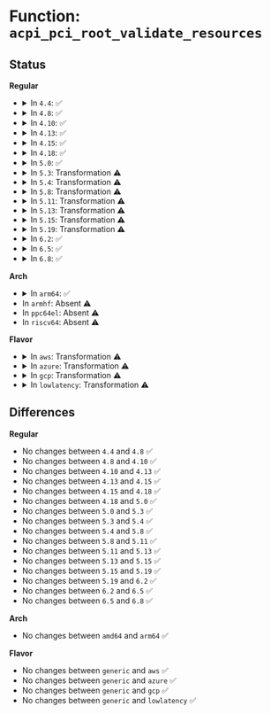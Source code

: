 # Function: <code>acpi_pci_root_validate_resources</code>

## Status
<b>Regular</b>
<ul>
<li>
<details>
<summary>In <code>4.4</code>: ✅</summary>

```c
void acpi_pci_root_validate_resources(struct device *dev, struct list_head *resources, long unsigned int type);
```

**Collision:** Unique Static

**Inline:** No

**Transformation:** False

**Instances:**

```
In drivers/acpi/pci_root.c (ffffffff81485516)
Location: drivers/acpi/pci_root.c:660
Inline: False
Direct callers:
  - drivers/acpi/pci_root.c:acpi_pci_probe_root_resources
  - drivers/acpi/pci_root.c:acpi_pci_probe_root_resources
```
**Symbols:**

```
ffffffff81485516-ffffffff814856ed: acpi_pci_root_validate_resources (STB_LOCAL)
```
</details>
</li>
<li>
<details>
<summary>In <code>4.8</code>: ✅</summary>

```c
void acpi_pci_root_validate_resources(struct device *dev, struct list_head *resources, long unsigned int type);
```

**Collision:** Unique Static

**Inline:** No

**Transformation:** False

**Instances:**

```
In drivers/acpi/pci_root.c (ffffffff814d4133)
Location: drivers/acpi/pci_root.c:660
Inline: False
Direct callers:
  - drivers/acpi/pci_root.c:acpi_pci_probe_root_resources
  - drivers/acpi/pci_root.c:acpi_pci_probe_root_resources
```
**Symbols:**

```
ffffffff814d4133-ffffffff814d430d: acpi_pci_root_validate_resources (STB_LOCAL)
```
</details>
</li>
<li>
<details>
<summary>In <code>4.10</code>: ✅</summary>

```c
void acpi_pci_root_validate_resources(struct device *dev, struct list_head *resources, long unsigned int type);
```

**Collision:** Unique Static

**Inline:** No

**Transformation:** False

**Instances:**

```
In drivers/acpi/pci_root.c (ffffffff814f6782)
Location: drivers/acpi/pci_root.c:670
Inline: False
Direct callers:
  - drivers/acpi/pci_root.c:acpi_pci_probe_root_resources
  - drivers/acpi/pci_root.c:acpi_pci_probe_root_resources
```
**Symbols:**

```
ffffffff814f6782-ffffffff814f695c: acpi_pci_root_validate_resources (STB_LOCAL)
```
</details>
</li>
<li>
<details>
<summary>In <code>4.13</code>: ✅</summary>

```c
void acpi_pci_root_validate_resources(struct device *dev, struct list_head *resources, long unsigned int type);
```

**Collision:** Unique Static

**Inline:** No

**Transformation:** False

**Instances:**

```
In drivers/acpi/pci_root.c (ffffffff81504dc0)
Location: drivers/acpi/pci_root.c:669
Inline: False
Direct callers:
  - drivers/acpi/pci_root.c:acpi_pci_probe_root_resources
  - drivers/acpi/pci_root.c:acpi_pci_probe_root_resources
```
**Symbols:**

```
ffffffff81504dc0-ffffffff81504fe1: acpi_pci_root_validate_resources (STB_LOCAL)
```
</details>
</li>
<li>
<details>
<summary>In <code>4.15</code>: ✅</summary>

```c
void acpi_pci_root_validate_resources(struct device *dev, struct list_head *resources, long unsigned int type);
```

**Collision:** Unique Static

**Inline:** No

**Transformation:** False

**Instances:**

```
In drivers/acpi/pci_root.c (ffffffff815470e0)
Location: drivers/acpi/pci_root.c:669
Inline: False
Direct callers:
  - drivers/acpi/pci_root.c:acpi_pci_probe_root_resources
  - drivers/acpi/pci_root.c:acpi_pci_probe_root_resources
```
**Symbols:**

```
ffffffff815470e0-ffffffff81547301: acpi_pci_root_validate_resources (STB_LOCAL)
```
</details>
</li>
<li>
<details>
<summary>In <code>4.18</code>: ✅</summary>

```c
void acpi_pci_root_validate_resources(struct device *dev, struct list_head *resources, long unsigned int type);
```

**Collision:** Unique Static

**Inline:** No

**Transformation:** False

**Instances:**

```
In drivers/acpi/pci_root.c (ffffffff8157d0e0)
Location: drivers/acpi/pci_root.c:678
Inline: False
Direct callers:
  - drivers/acpi/pci_root.c:acpi_pci_probe_root_resources
  - drivers/acpi/pci_root.c:acpi_pci_probe_root_resources
```
**Symbols:**

```
ffffffff8157d0e0-ffffffff8157d305: acpi_pci_root_validate_resources (STB_LOCAL)
```
</details>
</li>
<li>
<details>
<summary>In <code>5.0</code>: ✅</summary>

```c
void acpi_pci_root_validate_resources(struct device *dev, struct list_head *resources, long unsigned int type);
```

**Collision:** Unique Static

**Inline:** No

**Transformation:** False

**Instances:**

```
In drivers/acpi/pci_root.c (ffffffff81594f60)
Location: drivers/acpi/pci_root.c:687
Inline: False
Direct callers:
  - drivers/acpi/pci_root.c:acpi_pci_probe_root_resources
  - drivers/acpi/pci_root.c:acpi_pci_probe_root_resources
```
**Symbols:**

```
ffffffff81594f60-ffffffff81595185: acpi_pci_root_validate_resources (STB_LOCAL)
```
</details>
</li>
<li>
<details>
<summary>In <code>5.3</code>: Transformation ⚠️</summary>

```c
void acpi_pci_root_validate_resources(struct device *dev, struct list_head *resources, long unsigned int type);
```

**Collision:** Unique Static

**Inline:** No

**Transformation:** True

**Instances:**

```
In drivers/acpi/pci_root.c (0)
Location: drivers/acpi/pci_root.c:676
Inline: False
Direct callers:
  - drivers/acpi/pci_root.c:acpi_pci_probe_root_resources
  - drivers/acpi/pci_root.c:acpi_pci_probe_root_resources
```
**Symbols:**

```
ffffffff815c6000-ffffffff815c6181: acpi_pci_root_validate_resources (STB_LOCAL)
ffffffff815c6be4-ffffffff815c6cbd: acpi_pci_root_validate_resources.cold (STB_LOCAL)
```
</details>
</li>
<li>
<details>
<summary>In <code>5.4</code>: Transformation ⚠️</summary>

```c
void acpi_pci_root_validate_resources(struct device *dev, struct list_head *resources, long unsigned int type);
```

**Collision:** Unique Static

**Inline:** No

**Transformation:** True

**Instances:**

```
In drivers/acpi/pci_root.c (0)
Location: drivers/acpi/pci_root.c:675
Inline: False
Direct callers:
  - drivers/acpi/pci_root.c:acpi_pci_probe_root_resources
  - drivers/acpi/pci_root.c:acpi_pci_probe_root_resources
```
**Symbols:**

```
ffffffff815e7230-ffffffff815e73b1: acpi_pci_root_validate_resources (STB_LOCAL)
ffffffff815e7e14-ffffffff815e7eed: acpi_pci_root_validate_resources.cold (STB_LOCAL)
```
</details>
</li>
<li>
<details>
<summary>In <code>5.8</code>: Transformation ⚠️</summary>

```c
void acpi_pci_root_validate_resources(struct device *dev, struct list_head *resources, long unsigned int type);
```

**Collision:** Unique Static

**Inline:** No

**Transformation:** True

**Instances:**

```
In drivers/acpi/pci_root.c (0)
Location: drivers/acpi/pci_root.c:683
Inline: False
Direct callers:
  - drivers/acpi/pci_root.c:acpi_pci_probe_root_resources
  - drivers/acpi/pci_root.c:acpi_pci_probe_root_resources
```
**Symbols:**

```
ffffffff816928d0-ffffffff81692a4c: acpi_pci_root_validate_resources (STB_LOCAL)
ffffffff816937b0-ffffffff81693889: acpi_pci_root_validate_resources.cold (STB_LOCAL)
```
</details>
</li>
<li>
<details>
<summary>In <code>5.11</code>: Transformation ⚠️</summary>

```c
void acpi_pci_root_validate_resources(struct device *dev, struct list_head *resources, long unsigned int type);
```

**Collision:** Unique Static

**Inline:** No

**Transformation:** True

**Instances:**

```
In drivers/acpi/pci_root.c (0)
Location: drivers/acpi/pci_root.c:681
Inline: False
Direct callers:
  - drivers/acpi/pci_root.c:acpi_pci_probe_root_resources
  - drivers/acpi/pci_root.c:acpi_pci_probe_root_resources
```
**Symbols:**

```
ffffffff816b0310-ffffffff816b051f: acpi_pci_root_validate_resources (STB_LOCAL)
ffffffff81c0183f-ffffffff81c018c2: acpi_pci_root_validate_resources.cold (STB_LOCAL)
```
</details>
</li>
<li>
<details>
<summary>In <code>5.13</code>: Transformation ⚠️</summary>

```c
void acpi_pci_root_validate_resources(struct device *dev, struct list_head *resources, long unsigned int type);
```

**Collision:** Unique Static

**Inline:** No

**Transformation:** True

**Instances:**

```
In drivers/acpi/pci_root.c (0)
Location: drivers/acpi/pci_root.c:669
Inline: False
Direct callers:
  - drivers/acpi/pci_root.c:acpi_pci_probe_root_resources
  - drivers/acpi/pci_root.c:acpi_pci_probe_root_resources
```
**Symbols:**

```
ffffffff81692900-ffffffff81692afc: acpi_pci_root_validate_resources (STB_LOCAL)
ffffffff81bf30d8-ffffffff81bf3138: acpi_pci_root_validate_resources.cold (STB_LOCAL)
```
</details>
</li>
<li>
<details>
<summary>In <code>5.15</code>: Transformation ⚠️</summary>

```c
void acpi_pci_root_validate_resources(struct device *dev, struct list_head *resources, long unsigned int type);
```

**Collision:** Unique Static

**Inline:** No

**Transformation:** True

**Instances:**

```
In drivers/acpi/pci_root.c (0)
Location: drivers/acpi/pci_root.c:671
Inline: False
Direct callers:
  - drivers/acpi/pci_root.c:acpi_pci_probe_root_resources
  - drivers/acpi/pci_root.c:acpi_pci_probe_root_resources
```
**Symbols:**

```
ffffffff81708450-ffffffff8170864c: acpi_pci_root_validate_resources (STB_LOCAL)
ffffffff81cefcf7-ffffffff81cefd57: acpi_pci_root_validate_resources.cold (STB_LOCAL)
```
</details>
</li>
<li>
<details>
<summary>In <code>5.19</code>: Transformation ⚠️</summary>

```c
void acpi_pci_root_validate_resources(struct device *dev, struct list_head *resources, long unsigned int type);
```

**Collision:** Unique Static

**Inline:** No

**Transformation:** True

**Instances:**

```
In drivers/acpi/pci_root.c (0)
Location: drivers/acpi/pci_root.c:854
Inline: False
Direct callers:
  - drivers/acpi/pci_root.c:acpi_pci_probe_root_resources
  - drivers/acpi/pci_root.c:acpi_pci_probe_root_resources
```
**Symbols:**

```
ffffffff81836790-ffffffff81836995: acpi_pci_root_validate_resources (STB_LOCAL)
ffffffff81eb790a-ffffffff81eb7962: acpi_pci_root_validate_resources.cold (STB_LOCAL)
```
</details>
</li>
<li>
<details>
<summary>In <code>6.2</code>: ✅</summary>

```c
void acpi_pci_root_validate_resources(struct device *dev, struct list_head *resources, long unsigned int type);
```

**Collision:** Unique Static

**Inline:** No

**Transformation:** False

**Instances:**

```
In drivers/acpi/pci_root.c (ffffffff8196a900)
Location: drivers/acpi/pci_root.c:805
Inline: False
Direct callers:
  - drivers/acpi/pci_root.c:acpi_pci_probe_root_resources
  - drivers/acpi/pci_root.c:acpi_pci_probe_root_resources
```
**Symbols:**

```
ffffffff8196a900-ffffffff8196ab4a: acpi_pci_root_validate_resources (STB_LOCAL)
```
</details>
</li>
<li>
<details>
<summary>In <code>6.5</code>: ✅</summary>

```c
void acpi_pci_root_validate_resources(struct device *dev, struct list_head *resources, long unsigned int type);
```

**Collision:** Unique Static

**Inline:** No

**Transformation:** False

**Instances:**

```
In drivers/acpi/pci_root.c (ffffffff819b0ec0)
Location: drivers/acpi/pci_root.c:805
Inline: False
Direct callers:
  - drivers/acpi/pci_root.c:acpi_pci_probe_root_resources
  - drivers/acpi/pci_root.c:acpi_pci_probe_root_resources
```
**Symbols:**

```
ffffffff819b0ec0-ffffffff819b110a: acpi_pci_root_validate_resources (STB_LOCAL)
```
</details>
</li>
<li>
<details>
<summary>In <code>6.8</code>: ✅</summary>

```c
void acpi_pci_root_validate_resources(struct device *dev, struct list_head *resources, long unsigned int type);
```

**Collision:** Unique Static

**Inline:** No

**Transformation:** False

**Instances:**

```
In drivers/acpi/pci_root.c (ffffffff819fb3a0)
Location: drivers/acpi/pci_root.c:805
Inline: False
Direct callers:
  - drivers/acpi/pci_root.c:acpi_pci_probe_root_resources
  - drivers/acpi/pci_root.c:acpi_pci_probe_root_resources
```
**Symbols:**

```
ffffffff819fb3a0-ffffffff819fb5ea: acpi_pci_root_validate_resources (STB_LOCAL)
```
</details>
</li>
</ul>
<b>Arch</b>
<ul>
<li>
<details>
<summary>In <code>arm64</code>: ✅</summary>

```c
void acpi_pci_root_validate_resources(struct device *dev, struct list_head *resources, long unsigned int type);
```

**Collision:** Unique Static

**Inline:** No

**Transformation:** False

**Instances:**

```
In drivers/acpi/pci_root.c (ffff800010774470)
Location: drivers/acpi/pci_root.c:675
Inline: False
Direct callers:
  - drivers/acpi/pci_root.c:acpi_pci_probe_root_resources
  - drivers/acpi/pci_root.c:acpi_pci_probe_root_resources
```
**Symbols:**

```
ffff800010774470-ffff8000107746d0: acpi_pci_root_validate_resources (STB_LOCAL)
```
</details>
</li>
<li>
In <code>armhf</code>: Absent ⚠️
</li>
<li>
In <code>ppc64el</code>: Absent ⚠️
</li>
<li>
In <code>riscv64</code>: Absent ⚠️
</li>
</ul>
<b>Flavor</b>
<ul>
<li>
<details>
<summary>In <code>aws</code>: Transformation ⚠️</summary>

```c
void acpi_pci_root_validate_resources(struct device *dev, struct list_head *resources, long unsigned int type);
```

**Collision:** Unique Static

**Inline:** No

**Transformation:** True

**Instances:**

```
In drivers/acpi/pci_root.c (0)
Location: drivers/acpi/pci_root.c:675
Inline: False
Direct callers:
  - drivers/acpi/pci_root.c:acpi_pci_probe_root_resources
  - drivers/acpi/pci_root.c:acpi_pci_probe_root_resources
```
**Symbols:**

```
ffffffff815d8510-ffffffff815d8691: acpi_pci_root_validate_resources (STB_LOCAL)
ffffffff815d90f4-ffffffff815d91cd: acpi_pci_root_validate_resources.cold (STB_LOCAL)
```
</details>
</li>
<li>
<details>
<summary>In <code>azure</code>: Transformation ⚠️</summary>

```c
void acpi_pci_root_validate_resources(struct device *dev, struct list_head *resources, long unsigned int type);
```

**Collision:** Unique Static

**Inline:** No

**Transformation:** True

**Instances:**

```
In drivers/acpi/pci_root.c (0)
Location: drivers/acpi/pci_root.c:675
Inline: False
Direct callers:
  - drivers/acpi/pci_root.c:acpi_pci_probe_root_resources
  - drivers/acpi/pci_root.c:acpi_pci_probe_root_resources
```
**Symbols:**

```
ffffffff815c2100-ffffffff815c2281: acpi_pci_root_validate_resources (STB_LOCAL)
ffffffff815c2ce4-ffffffff815c2dbd: acpi_pci_root_validate_resources.cold (STB_LOCAL)
```
</details>
</li>
<li>
<details>
<summary>In <code>gcp</code>: Transformation ⚠️</summary>

```c
void acpi_pci_root_validate_resources(struct device *dev, struct list_head *resources, long unsigned int type);
```

**Collision:** Unique Static

**Inline:** No

**Transformation:** True

**Instances:**

```
In drivers/acpi/pci_root.c (0)
Location: drivers/acpi/pci_root.c:675
Inline: False
Direct callers:
  - drivers/acpi/pci_root.c:acpi_pci_probe_root_resources
  - drivers/acpi/pci_root.c:acpi_pci_probe_root_resources
```
**Symbols:**

```
ffffffff815db510-ffffffff815db691: acpi_pci_root_validate_resources (STB_LOCAL)
ffffffff815dc0f4-ffffffff815dc1cd: acpi_pci_root_validate_resources.cold (STB_LOCAL)
```
</details>
</li>
<li>
<details>
<summary>In <code>lowlatency</code>: Transformation ⚠️</summary>

```c
void acpi_pci_root_validate_resources(struct device *dev, struct list_head *resources, long unsigned int type);
```

**Collision:** Unique Static

**Inline:** No

**Transformation:** True

**Instances:**

```
In drivers/acpi/pci_root.c (0)
Location: drivers/acpi/pci_root.c:675
Inline: False
Direct callers:
  - drivers/acpi/pci_root.c:acpi_pci_probe_root_resources
  - drivers/acpi/pci_root.c:acpi_pci_probe_root_resources
```
**Symbols:**

```
ffffffff815f53d0-ffffffff815f5551: acpi_pci_root_validate_resources (STB_LOCAL)
ffffffff815f5fb4-ffffffff815f608d: acpi_pci_root_validate_resources.cold (STB_LOCAL)
```
</details>
</li>
</ul>

## Differences
<b>Regular</b>
<ul>
<li>
No changes between <code>4.4</code> and <code>4.8</code> ✅
</li>
<li>
No changes between <code>4.8</code> and <code>4.10</code> ✅
</li>
<li>
No changes between <code>4.10</code> and <code>4.13</code> ✅
</li>
<li>
No changes between <code>4.13</code> and <code>4.15</code> ✅
</li>
<li>
No changes between <code>4.15</code> and <code>4.18</code> ✅
</li>
<li>
No changes between <code>4.18</code> and <code>5.0</code> ✅
</li>
<li>
No changes between <code>5.0</code> and <code>5.3</code> ✅
</li>
<li>
No changes between <code>5.3</code> and <code>5.4</code> ✅
</li>
<li>
No changes between <code>5.4</code> and <code>5.8</code> ✅
</li>
<li>
No changes between <code>5.8</code> and <code>5.11</code> ✅
</li>
<li>
No changes between <code>5.11</code> and <code>5.13</code> ✅
</li>
<li>
No changes between <code>5.13</code> and <code>5.15</code> ✅
</li>
<li>
No changes between <code>5.15</code> and <code>5.19</code> ✅
</li>
<li>
No changes between <code>5.19</code> and <code>6.2</code> ✅
</li>
<li>
No changes between <code>6.2</code> and <code>6.5</code> ✅
</li>
<li>
No changes between <code>6.5</code> and <code>6.8</code> ✅
</li>
</ul>
<b>Arch</b>
<ul>
<li>
No changes between <code>amd64</code> and <code>arm64</code> ✅
</li>
</ul>
<b>Flavor</b>
<ul>
<li>
No changes between <code>generic</code> and <code>aws</code> ✅
</li>
<li>
No changes between <code>generic</code> and <code>azure</code> ✅
</li>
<li>
No changes between <code>generic</code> and <code>gcp</code> ✅
</li>
<li>
No changes between <code>generic</code> and <code>lowlatency</code> ✅
</li>
</ul>
